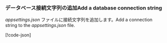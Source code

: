 <a name="cs"></a>

### <a name="add-a-database-connection-string"></a><span data-ttu-id="c0998-101">データベース接続文字列の追加</span><span class="sxs-lookup"><span data-stu-id="c0998-101">Add a database connection string</span></span>

<span data-ttu-id="c0998-102">*appsettings.json* ファイルに接続文字列を追加します。</span><span class="sxs-lookup"><span data-stu-id="c0998-102">Add a connection string to the *appsettings.json* file.</span></span>

[!code-json[](../../tutorials/razor-pages/razor-pages-start/sample/RazorPagesMovie/appsettings_SQLite.json?highlight=8-10)]


